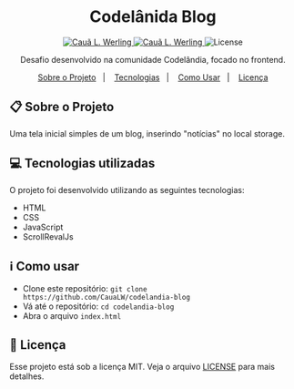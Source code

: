 <h1 align="center">Codelânida Blog</h1>

<p align="center">	
  <a href="https://www.linkedin.com/in/cau%C3%A3-loewen-werling-a564801b7/">
    <img alt="Cauã L. Werling" src="https://img.shields.io/badge/-Cau%C3%A3L.Werling-FFE162?style=flat&logo=Linkedin&logoColor=black" />
  </a>

  <a href="mailto:caualoewen1@gmail.com">
    <img alt="Cauã L. Werling" src="https://img.shields.io/badge/-caualoewen1@gmail.com-FFE162?style=flat-square&logo=Gmail&logoColor=black" />
  </a>

  <img alt="License" src="https://img.shields.io/badge/license-MIT-FFE162">
</p>

<div align="center">
   Desafio desenvolvido na comunidade Codelândia, focado no frontend.
</div>

<p align="center">
  <a href="#clipboard-sobre-o-projeto">Sobre o Projeto</a>&nbsp;&nbsp;&nbsp;|&nbsp;&nbsp;&nbsp;
  <a href="#computer-tecnologias-utilizadas">Tecnologias</a>&nbsp;&nbsp;&nbsp;|&nbsp;&nbsp;&nbsp;
  <a href="#information_source-como-usar">Como Usar</a>&nbsp;&nbsp;&nbsp;|&nbsp;&nbsp;&nbsp;
  <a href="#closed-book-licença">Licença</a>
</p>

## :clipboard: Sobre o Projeto

Uma tela inicial simples de um blog, inserindo "notícias" no local storage.

## :computer: Tecnologias utilizadas

O projeto foi desenvolvido utilizando as seguintes tecnologias:

- HTML
- CSS
- JavaScript
- ScrollRevalJs

## :information_source: Como usar

- Clone este repositório: `git clone https://github.com/CauaLW/codelandia-blog`
- Vá até o repositório: `cd codelandia-blog`
- Abra o arquivo `index.html`

## :closed_book: Licença

Esse projeto está sob a licença MIT. Veja o arquivo [LICENSE](https://github.com/CauaLW/codelandia-blog/blob/master/LICENSE) para mais detalhes.
